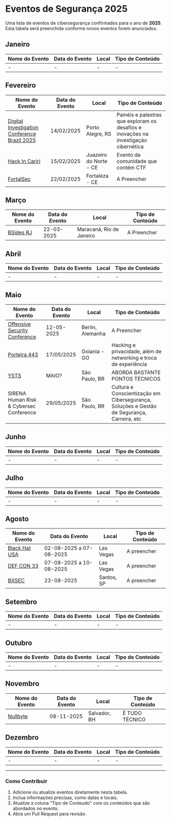 # Eventos de Segurança 2025

Uma lista de eventos de cibersegurança confirmados para o ano de **2025**. Esta tabela será preenchida conforme novos eventos forem anunciados.

## Janeiro

| Nome do Evento | Data do Evento | Local | Tipo de Conteúdo |
|----------------|---------------|-------|-------------|
| -             | -             | -     | -           |

## Fevereiro

| Nome do Evento | Data do Evento | Local | Tipo de Conteúdo |
|----------------|---------------|-------|-------------|
| [Digital Investigation Conference Brazil 2025](https://www.sympla.com.br/evento/digital-investigation-conference-brazil-2025/2666948) | 14/02/2025 | Porto Alegre, RS | Painéis e palestras que exploram os desafios e inovações na investigação cibernética |
| [Hack In Cariri](https://hackincariri.com.br) | 15/02/2025 | Juazeiro do Norte - CE | Evento da comunidade que contém CTF |
| [FortalSec](https://www.fortalsec.com.br) | 22/02/2025 | Fortaleza - CE | A Preencher |

## Março

| Nome do Evento | Data do Evento | Local | Tipo de Conteúdo |
|----------------|---------------|-------|-------------|
| [BSides RJ](https://bsidesrj.com.br/) | 22-03-2025 | Maracanã, Rio de Janeiro | A Preencher |

## Abril

| Nome do Evento | Data do Evento | Local | Tipo de Conteúdo |
|----------------|---------------|-------|-------------|
| -             | -             | -     | -           |

## Maio

| Nome do Evento | Data do Evento | Local | Tipo de Conteúdo |
|----------------|---------------|-------|-------------|
| [Offensive Security Conference](https://www.offensivecon.org)       | 12-05-2025    | Berlin, Alemanha | A Preencher |
| [Porteira 443](https://www.linkedin.com/events/porteira4437271982563928199168) | 17/05/2025 | Goiania - GO | Hacking e privacidade, além de networking e troca de experiência |
| [YSTS](https://ysts.com.br)                      | MAIO?    | São Paulo, BR | ABORDA BASTANTE PONTOS TÉCNICOS |
| SIRENA Human Risk & Cybersec Conference | 29/05/2025 | São Paulo, BR | Cultura e Conscientização em Cibersegurança, Soluções e Gestão de Segurança, Carreira, etc  |

## Junho

| Nome do Evento | Data do Evento | Local | Tipo de Conteúdo |
|----------------|---------------|-------|-------------|
| -             | -             | -     | -           |

## Julho

| Nome do Evento | Data do Evento | Local | Tipo de Conteúdo |
|----------------|---------------|-------|-------------|
| -             | -             | -     | -           |

## Agosto

| Nome do Evento | Data do Evento | Local | Tipo de Conteúdo |
|----------------|---------------|-------|-------------|
| [Black Hat USA](https://www.blackhat.com) | 02-08-2025 a 07-08-2025    | Las Vegas | A preencher |
| [DEF CON 33](https://defcon.org) | 07-08-2025 a 10-08-2025    | Las Vegas | A preencher |
| [BXSEC](https://bxsec.com.br) | 23-08-2025    | Santos, SP | A preencher |

## Setembro

| Nome do Evento | Data do Evento | Local | Tipo de Conteúdo |
|----------------|---------------|-------|-------------|
| -             | -             | -     | -           |

## Outubro

| Nome do Evento | Data do Evento | Local | Tipo de Conteúdo |
|----------------|---------------|-------|-------------|
| -             | -             | -     | -           |

## Novembro

| Nome do Evento | Data do Evento | Local | Tipo de Conteúdo |
|----------------|---------------|-------|-------------|
| [Nullbyte](https://nullbyte.conference.br)       | 08-11-2025    | Salvador, BH | É TUDO TÉCNICO |

## Dezembro

| Nome do Evento | Data do Evento | Local | Tipo de Conteúdo |
|----------------|---------------|-------|-------------|
| -             | -             | -     | -           |

---

### Como Contribuir

1. Adicione ou atualize eventos diretamente nesta tabela.
2. Inclua informações precisas, como datas e locais.
3. Atualize a coluna "Tipo de Conteudo" com os conteúdos que são abordados no evento.
4. Abra um Pull Request para revisão.
